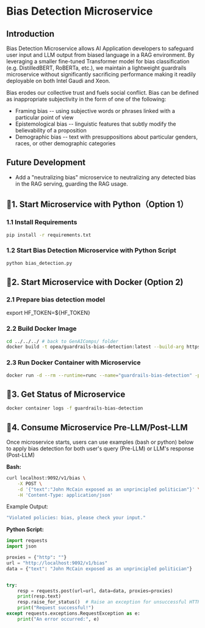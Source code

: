 # Bias Detection Microservice

## Introduction

Bias Detection Microservice allows AI Application developers to safeguard user input and LLM output from biased language in a RAG environment. By leveraging a smaller fine-tuned Transformer model for bias classification (e.g. DistilledBERT, RoBERTa, etc.), we maintain a lightweight guardrails microservice without significantly sacrificing performance making it readily deployable on both Intel Gaudi and Xeon.

Bias erodes our collective trust and fuels social conflict. Bias can be defined as inappropriate subjectivity in the form of one of the following:

- Framing bias -- using subjective words or phrases linked with a particular point of view
- Epistemological bias -- linguistic features that subtly modify the believability of a proposition
- Demographic bias -- text with presuppositions about particular genders, races, or other demographic categories

## Future Development

- Add a "neutralizing bias" microservice to neutralizing any detected bias in the RAG serving, guarding the RAG usage.

## 🚀1. Start Microservice with Python（Option 1）

### 1.1 Install Requirements

```bash
pip install -r requirements.txt
```

### 1.2 Start Bias Detection Microservice with Python Script

```bash
python bias_detection.py
```

## 🚀2. Start Microservice with Docker (Option 2)

### 2.1 Prepare bias detection model

export HF_TOKEN=${HF_TOKEN}

### 2.2 Build Docker Image

```bash
cd ../../../ # back to GenAIComps/ folder
docker build -t opea/guardrails-bias-detection:latest --build-arg https_proxy=$https_proxy --build-arg http_proxy=$http_proxy -f comps/guardrails/src/bias_detection/Dockerfile .
```

### 2.3 Run Docker Container with Microservice

```bash
docker run -d --rm --runtime=runc --name="guardrails-bias-detection" -p 9092:9092 --ipc=host -e http_proxy=$http_proxy -e https_proxy=$https_proxy -e HF_TOKEN=${HF_TOKEN} -e HF_TOKEN=${HF_TOKEN} opea/guardrails-bias-detection:latest
```

## 🚀3. Get Status of Microservice

```bash
docker container logs -f guardrails-bias-detection
```

## 🚀4. Consume Microservice Pre-LLM/Post-LLM

Once microservice starts, users can use examples (bash or python) below to apply bias detection for both user's query (Pre-LLM) or LLM's response (Post-LLM)

**Bash:**

```bash
curl localhost:9092/v1/bias \
    -X POST \
    -d '{"text":"John McCain exposed as an unprincipled politician"}' \
    -H 'Content-Type: application/json'
```

Example Output:

```bash
"Violated policies: bias, please check your input."
```

**Python Script:**

```python
import requests
import json

proxies = {"http": ""}
url = "http://localhost:9092/v1/bias"
data = {"text": "John McCain exposed as an unprincipled politician"}


try:
    resp = requests.post(url=url, data=data, proxies=proxies)
    print(resp.text)
    resp.raise_for_status()  # Raise an exception for unsuccessful HTTP status codes
    print("Request successful!")
except requests.exceptions.RequestException as e:
    print("An error occurred:", e)
```
